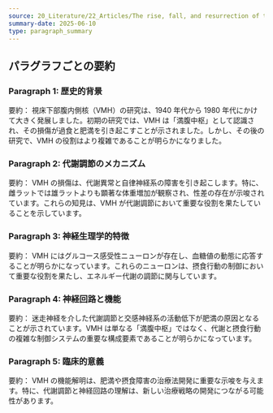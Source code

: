 ```yaml
---
source: 20_Literature/22_Articles/The rise, fall, and resurrection of the ventromedial hypothalamus in the regulation of feeding behavior and body weight.md
summary-date: 2025-06-10
type: paragraph_summary
---
```


## パラグラフごとの要約

### Paragraph 1: 歴史的背景

要約：
視床下部腹内側核（VMH）の研究は、1940 年代から 1980 年代にかけて大きく発展しました。初期の研究では、VMH は「満腹中枢」として認識され、その損傷が過食と肥満を引き起こすことが示されました。しかし、その後の研究で、VMH の役割はより複雑であることが明らかになりました。

### Paragraph 2: 代謝調節のメカニズム

要約：
VMH の損傷は、代謝異常と自律神経系の障害を引き起こします。特に、雌ラットでは雄ラットよりも顕著な体重増加が観察され、性差の存在が示唆されています。これらの知見は、VMH が代謝調節において重要な役割を果たしていることを示しています。

### Paragraph 3: 神経生理学的特徴

要約：
VMH にはグルコース感受性ニューロンが存在し、血糖値の動態に応答することが明らかになっています。これらのニューロンは、摂食行動の制御において重要な役割を果たし、エネルギー代謝の調節に関与しています。

### Paragraph 4: 神経回路と機能

要約：
迷走神経を介した代謝調節と交感神経系の活動低下が肥満の原因となることが示されています。VMH は単なる「満腹中枢」ではなく、代謝と摂食行動の複雑な制御システムの重要な構成要素であることが明らかになっています。

### Paragraph 5: 臨床的意義

要約：
VMH の機能解明は、肥満や摂食障害の治療法開発に重要な示唆を与えます。特に、代謝調節と神経回路の理解は、新しい治療戦略の開発につながる可能性があります。
